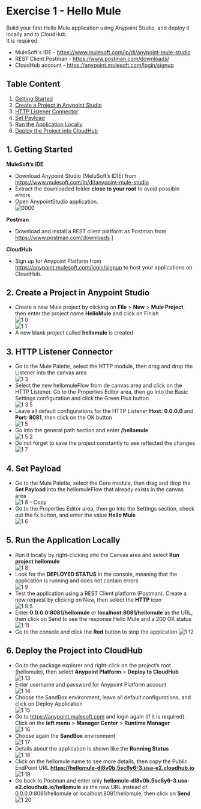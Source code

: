 # Exercise 1 - Hello Mule
Build your first Hello Mule application using Anypoint Studio, and deploy it locally and to CloudHub.  
It is required:  
* MuleSoft's IDE - https://www.mulesoft.com/lp/dl/anypoint-mule-studio  
* REST Client Postman - https://www.postman.com/downloads/  
* CloudHub account - https://anypoint.mulesoft.com/login/signup  

## Table Content 
1. [Getting Started](#1-Getting-Started)
2. [Create a Project in Anypoint Studio](#2-create-a-project-in-anypoint-studio)
3. [HTTP Listener Connector](#3-http-listener-connector)
4. [Set Payload](#4-set-payload)
5. [Run the Application Locally](#5-run-the-application-locally)
6. [Deploy the Project into CloudHub](#6-deploy-the-project-into-cloudhub)
   
## 1. Getting Started
**MuleSoft’s IDE**  
* Download Anypoint Studio (MeluSoft’s IDIE) from https://www.mulesoft.com/lp/dl/anypoint-mule-studio  
* Extract the downloaded folder **close to your root** to avoid possible errors  
* Open AnypointStudio application.  
![0000](https://github.com/abraham-espinosa/mulesoft-trainee-exercise/assets/60346436/acd9afa9-d68a-4fad-beb6-861e808c4fad)  

**Postman**  
* Download and install a REST client platform as Postman from https://www.postman.com/downloads  ]
   
**CloudHub**  
* Sign up for Anypoint Platform from https://anypoint.mulesoft.com/login/signup to host your applications on CloudHub.   

## 2. Create a Project in Anypoint Studio
*	Create a new Mule project by clicking on **File** > **New** > **Mule Project**, then enter the project name **HelloMule** and click on Finish  
![1 0](https://github.com/abraham-espinosa/mulesoft-trainee-exercise/assets/60346436/2d2cf52b-f5d3-493f-ac31-14eb909f3033)  
![1 1](https://github.com/abraham-espinosa/mulesoft-trainee-exercise/assets/60346436/e78ccf3e-1f3c-4cf8-b7d4-ede5c627b43e)  
*	A new blank project called **hellomule** is created  
  
## 3. HTTP Listener Connector
*	Go to the Mule Palette, select the HTTP module, then drag and drop the Listener into the canvas area  
![1 3](https://github.com/abraham-espinosa/mulesoft-trainee-exercise/assets/60346436/68ac443d-2ea2-47ee-88db-c4a5b034eca4)    
*	Select the new hellomuleFlow from de canvas area and click on the HTTP Listener. Go to the Properties Editor area, then go into the Basic Settings configuration and click the Green Plus button  
![1 3 5](https://github.com/abraham-espinosa/mulesoft-trainee-exercise/assets/60346436/57698be8-274f-42d2-8a36-a31c3e60a8bc)  
*	Leave all default configurations for the HTTP Listener **Host: 0.0.0.0** and **Port: 8081**, then click on the OK button  
![1 5](https://github.com/abraham-espinosa/mulesoft-trainee-exercise/assets/60346436/b206a212-662d-4dbe-90cc-9656c60f6a37)  
* Go into the general path section and enter **/hellomule**  
![1 5 2](https://github.com/abraham-espinosa/mulesoft-trainee-exercise/assets/60346436/c8c77a30-a562-485c-adb3-7eee012f7593)  
* Do not forget to save the project constantly to see reflected the changes  
![1 7](https://github.com/abraham-espinosa/mulesoft-trainee-exercise/assets/60346436/140306d4-9d3f-4ed6-9ad2-0d3e28b25341)  

## 4. Set Payload
* Go to the Mule Palette, select the Core module, then drag and drop the **Set Payload** into the hellomuleFlow that already exists in the canvas area  
![1 8 - Copy](https://github.com/abraham-espinosa/mulesoft-trainee-exercise/assets/60346436/94a5001e-7e06-411f-a9eb-07a5eb1ac647)  
* Go to the Properties Editor area, then go into the Settings section, check out the fx button, and enter the value **Hello Mule**  
![1 6](https://github.com/abraham-espinosa/mulesoft-trainee-exercise/assets/60346436/7bc548f5-138d-43ed-bc70-548de5410836)    

## 5. Run the Application Locally
* Run it locally by right-clicking into the Canvas area and select **Run project hellomule**  
![1 8](https://github.com/abraham-espinosa/mulesoft-trainee-exercise/assets/60346436/e9810627-28ee-48bb-b6a9-b0b046aea280)  
* Look for the **DEPLOYED STATUS** in the console, meaning that the application is running and does not contain errors  
![1 9](https://github.com/abraham-espinosa/mulesoft-trainee-exercise/assets/60346436/02dd6095-4437-4696-a0d1-084ed436c448)  
* Test the application using a REST Client platform (Postman). Create a new request by clicking on New, then select the **HTTP** icon  
![1 9 5](https://github.com/abraham-espinosa/mulesoft-trainee-exercise/assets/60346436/ee4ca1f9-6487-403c-8663-5e1acba7485e)  
* Enter **0.0.0.0:8081/hellomule** or **localhost:8081/hellomule** as the URL, then click on Send to see the response Hello Mule and a 200 OK status  
![1 11](https://github.com/abraham-espinosa/mulesoft-trainee-exercise/assets/60346436/a8e7ddff-906d-4d4d-b6e7-1faa91354834)  
* Go to the console and click the **Red** button to stop the application 
![1 12](https://github.com/abraham-espinosa/mulesoft-trainee-exercise/assets/60346436/845f9f0b-852a-4661-bf12-541682b64f9e)  

## 6. Deploy the Project into CloudHub 
* Go to the package explorer and right-click on the project’s root (hellomule), then select **Anypoint Platform** > **Deploy to CloudHub**  
![1 13](https://github.com/abraham-espinosa/mulesoft-trainee-exercise/assets/60346436/fefb2ef9-e846-4f32-8747-66e6ba956044)  
* Enter username and password for Anypoint Platform account  
![1 14](https://github.com/abraham-espinosa/mulesoft-trainee-exercise/assets/60346436/d90c85c2-df9f-4e3e-b2ad-7983d54df524)  
* Choose the SandBox environment, leave all default configurations, and click on Deploy Application  
![1 15](https://github.com/abraham-espinosa/mulesoft-trainee-exercise/assets/60346436/43be4ad5-29e2-45bc-bb60-342005813f48)  
* Go to https://anypoint.mulesoft.com and login again (if it is required). Click on the **left menu** > **Manager Center** > **Runtime Manager**  
![1 16](https://github.com/abraham-espinosa/mulesoft-trainee-exercise/assets/60346436/c990693b-d71c-4943-b768-00f14594a80c)  
* Choose again the **SandBox** environment  
![1 17](https://github.com/abraham-espinosa/mulesoft-trainee-exercise/assets/60346436/22917889-410d-46d3-bbc2-3724b057dcfc)  
* Details about the application is shown like the **Running Status**  
![1 18](https://github.com/abraham-espinosa/mulesoft-trainee-exercise/assets/60346436/e22422a2-8f64-41bb-82ea-442bf258b515)  
* Click on the hellomule name to see more details, then copy the Public EndPoint URL **https://hellomule-dl8v0b.5sc6y6-3.usa-e2.cloudhub.io**  
![1 19](https://github.com/abraham-espinosa/mulesoft-trainee-exercise/assets/60346436/33dbbbfb-485a-4317-b113-bf0e3d7260bb)  
* Go back to Postman and enter only **hellomule-dl8v0b.5sc6y6-3.usa-e2.cloudhub.io/hellomule** as the new URL instead of 0.0.0.0:8081/hellomule or localhost:8081/hellomule, then click on **Send**  
![1 20](https://github.com/abraham-espinosa/mulesoft-trainee-exercise/assets/60346436/1063ad76-623a-4359-8dab-9bd0385733a1)  

